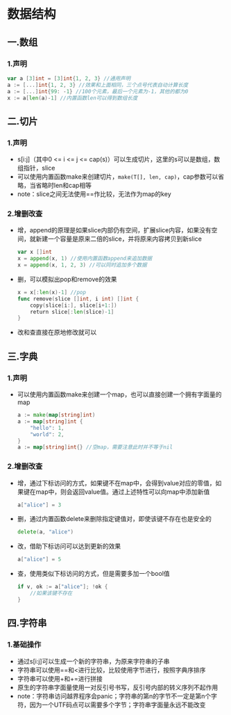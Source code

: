 # 数据结构

## 一.数组

### 1.声明

```go
var a [3]int = [3]int{1, 2, 3} //通用声明
a := [...]int{1, 2, 3} //效果和上面相同，三个点号代表自动计算长度
a := [...]int{99: -1} //100个元素，最后一个元素为-1，其他的都为0
x := a[len(a)-1] //内置函数len可以得到数组长度
```

## 二.切片

### 1.声明

* s\[i:j]（其中0 <= i <= j <= cap(s)）可以生成切片，这里的s可以是数组，数组指针，slice
* 可以使用内置函数make来创建切片，`make(T[], len, cap)`，cap参数可以省略，当省略时len和cap相等
* note：slice之间无法使用==作比较，无法作为map的key

### 2.增删改查

*   增，append的原理是如果slice内部仍有空间，扩展slice内容，如果没有空间，就新建一个容量是原来二倍的slice，并将原来内容拷贝到新slice

    ```go
    var x []int
    x = append(x, 1) //使用内置函数append来追加数据
    x = append(x, 1, 2, 3) //可以同时追加多个数据
    ```
*   删，可以模拟出pop和remove的效果

    ```go
    x = x[:len(x)-1] //pop
    func remove(slice []int, i int) []int {
        copy(slice[i:], slice[i+1:])
        return slice[:len(slice)-1]
    }
    ```
* 改和查直接在原地修改就可以

## 三.字典

### 1.声明

*   可以使用内置函数make来创建一个map，也可以直接创建一个拥有字面量的map

    ```go
    a := make(map[string]int)
    a := map[string]int {
        "hello": 1,
        "world": 2,
    }
    a := map[string]int{} //空map，需要注意此时并不等于nil
    ```

### 2.增删改查

*   增，通过下标访问的方式，如果键不在map中，会得到value对应的零值，如果键在map中，则会返回value值。通过上述特性可以向map中添加新值

    ```go
    a["alice"] = 3
    ```
*   删，通过内置函数delete来删除指定键值对，即使该键不存在也是安全的

    ```go
    delete(a, "alice")
    ```
*   改，借助下标访问可以达到更新的效果

    ```go
    a["alice"] = 5
    ```
*   查，使用类似下标访问的方式，但是需要多加一个bool值

    ```go
    if v, ok := a["alice"]; !ok {
        //如果该键不存在
    }
    ```

## 四.字符串

### 1.基础操作

* 通过s\[i:j]可以生成一个新的字符串，为原来字符串的子串
* 字符串可以使用==和<进行比较，比较使用字节进行，按照字典序排序
* 字符串可以使用+和+=进行拼接
* 原生的字符串字面量使用一对反引号书写，反引号内部的转义序列不起作用
* note：字符串访问越界程序会panic；字符串的第n的字节不一定是第n个字符，因为一个UTF码点可以需要多个字节；字符串字面量永远不能改变
